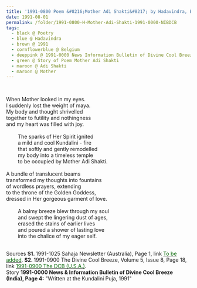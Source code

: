 ```yaml
---
title: '1991-0800 Poem &#8216;Mother Adi Shakti&#8217; by Hadavindra, Belgium from 1991-0000 News &amp; Information Bulletin of Divine Cool Breeze (India), Page 4'
date: 1991-08-01
permalink: /folder/1991-0800-H-Mother-Adi-Shakti-1991-0000-NIBDCB
tags:
  - black @ Poetry
  - blue @ Hadavindra
  - brown @ 1991
  - cornflowerblue @ Belgium
  - deeppink @ 1991-0000 News Information Bulletin of Divine Cool Breeze (India)
  - green @ Story of Poem Mother Adi Shakti
  - maroon @ Adi Shakti
  - maroon @ Mother 
---
```


<br>

<p>
When Mother looked in my eyes.<br>
I suddenly lost the weight of maya.<br>
My body and thought shrivelled<br>
together to futility and nothingness<br>
and my heart was filled with joy.<br>
<br>
&emsp; &emsp;The sparks of Her Spirit ignited<br>
&emsp; &emsp;a mild and cool Kundalini - fire<br>
&emsp; &emsp;that softly and gently remodelled<br>
&emsp; &emsp;my body into a timeless temple<br>
&emsp; &emsp;to be occupied by Mother Adi Shakti.<br>
<br>
A bundle of translucent beams<br>
transformed my thoughts into fountains<br>
of wordless prayers, extending<br>
to the throne of the Golden Goddess,<br>
dressed in Her gorgeous garment of love.<br>
<br>
&emsp; &emsp;A balmy breeze blew through my soul<br>
&emsp; &emsp;and swept the lingering dust of ages,<br>
&emsp; &emsp;erased the stains of earlier lives<br>
&emsp; &emsp;and poured a shower of lasting love<br>
&emsp; &emsp;into the chalice of my eager self.<br>
</p> 

<br>

<wave-list>
<list-title color="DarkSeaGreen" width="40">Sources</list-title>
  <list-item color="BlanchedAlmond"  width="280"><b>S1. </b> 1991-1025 Sahaja Newsletter (Australia), Page 1, link <a href=""><font color="DarkGreen">To be added</font></a>.</list-item>
  <list-item color="Lavender"  width="280"><b>S2. </b> 1991-0900 The Divine Cool Breeze, Volume 5, Issue 8, Page 18, link <a href="https://b286c762-1c9b-468d-afbf-9f039b298299.usrfiles.com/ugd/b286c7_abd1a8a7d32b4c45856d218dcf93c062.pdf"><font color="DarkGreen">1991-0900 The DCB (U.S.A.)</font></a>.</list-item>  
</wave-list>

<br>

<wave-list>
<list-title color="DarkSeaGreen" width="25">Story</list-title>
  <list-item color="BlanchedAlmond"  width="280"><b>1991-0000 News & Information Bulletin of Divine Cool Breeze (India), Page 4:</b> "Written at the Kundalini Puja, 1991"</list-item>
</wave-list>